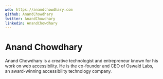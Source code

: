 ```yaml
---
web: https://anandchowdhary.com
github: AnandChowdhary
twitter: AnandChowdhary
linkedin: AnandChowdhary
---
```


# Anand Chowdhary

Anand Chowdhary is a creative technologist and entrepreneur known for his work on web accessibility. He is the co-founder and CEO of Oswald Labs, an award-winning accessibility technology company.
